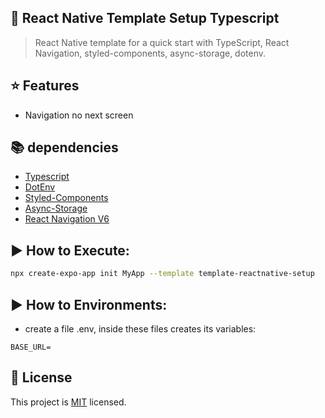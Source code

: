 ## :space_invader: React Native Template Setup Typescript

> React Native template for a quick start with TypeScript, React Navigation, styled-components, async-storage, dotenv.

## :star: Features
- Navigation no next screen


## 📚 dependencies
- [Typescript](https://www.typescriptlang.org)
- [DotEnv](https://www.npmjs.com/package/dotenv)
- [Styled-Components](https://www.npmjs.com/package/styled-components)
- [Async-Storage](https://react-native-async-storage.github.io/async-storage/)
- [React Navigation V6](https://reactnavigation.org/docs/getting-started/)

## ▶️ How to Execute:

```sh
npx create-expo-app init MyApp --template template-reactnative-setup
```

## ▶️ How to Environments:
- create a file .env, inside these files creates its variables:

```.env
BASE_URL=
```

## :bookmark: License

This project is [MIT](https://github.com/Luizrebelatto/template-reactnative-setup/blob/master/LICENSE) licensed.
